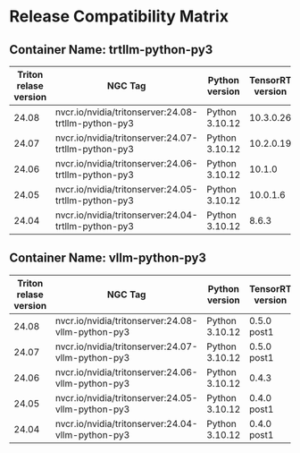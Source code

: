 # Release Compatibility Matrix

## Container Name: trtllm-python-py3

| Triton relase version	 | NGC Tag	 | Python version	 | TensorRT version | TensorRT-LLM version | CUDA version | CUDA Driver version | Size |
| --- | --- | --- | --- | --- | --- | --- | --- |
| 24.08 | nvcr.io/nvidia/tritonserver:24.08-trtllm-python-py3 | Python 3.10.12  | 10.3.0.26 | 0.12.0 | 12.6 | 550.54.15 | ? |
| 24.07 | nvcr.io/nvidia/tritonserver:24.07-trtllm-python-py3 | Python 3.10.12  | 10.2.0.19 | 0.11.0 | 12.5.1 | 550.54.15 | 23G |
| 24.06 | nvcr.io/nvidia/tritonserver:24.06-trtllm-python-py3 | Python 3.10.12  | 10.1.0 | 0.10.0 | 12.5.0.23 | 550.54.14 | 31G |
| 24.05 | nvcr.io/nvidia/tritonserver:24.05-trtllm-python-py3 | Python 3.10.12  | 10.0.1.6 | 0.9 | 12.4.1 | 545.23.08 | 34G |
| 24.04 | nvcr.io/nvidia/tritonserver:24.04-trtllm-python-py3 | Python 3.10.12  | 8.6.3 | 0.9 | 12.4.1 | 545.23.08 | 34G |

## Container Name: vllm-python-py3

| Triton relase version	 | NGC Tag	 | Python version	 | TensorRT version | vLLM version | CUDA version | CUDA Driver version | Size |
| --- | --- | --- | --- | --- | --- | --- | --- |
| 24.08 | nvcr.io/nvidia/tritonserver:24.08-vllm-python-py3 | Python 3.10.12  | 0.5.0 post1 | ? | ? | ? |
| 24.07 | nvcr.io/nvidia/tritonserver:24.07-vllm-python-py3 | Python 3.10.12  | 0.5.0 post1 | 12.5.1 | 555.42.06 | 19G |
| 24.06 | nvcr.io/nvidia/tritonserver:24.06-vllm-python-py3 | Python 3.10.12  | 0.4.3 | 12.5.0.23 | 555.42.02 | 18G |
| 24.05 | nvcr.io/nvidia/tritonserver:24.05-vllm-python-py3 | Python 3.10.12  | 0.4.0 post1 | 12.4.1 | 550.54.15 | 18G |
| 24.04 | nvcr.io/nvidia/tritonserver:24.04-vllm-python-py3 | Python 3.10.12  | 0.4.0 post1 | 12.4.1 | 550.54.15 | 17G |
